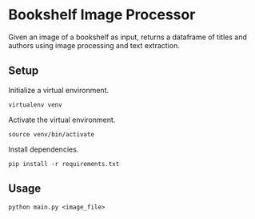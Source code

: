 # Bookshelf Image Processor
Given an image of a bookshelf as input, returns a dataframe of titles and authors using image processing and text extraction.

## Setup
Initialize a virtual environment.

    virtualenv venv
    
Activate the virtual environment.

    source venv/bin/activate

Install dependencies.

    pip install -r requirements.txt

## Usage
    python main.py <image_file>
